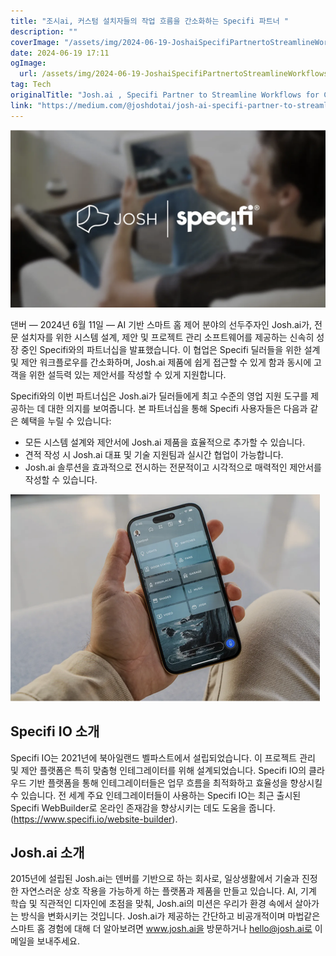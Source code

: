 ```yaml
---
title: "조시ai, 커스텀 설치자들의 작업 흐름을 간소화하는 Specifi 파트너 "
description: ""
coverImage: "/assets/img/2024-06-19-JoshaiSpecifiPartnertoStreamlineWorkflowsforCustomInstallers_0.png"
date: 2024-06-19 17:11
ogImage: 
  url: /assets/img/2024-06-19-JoshaiSpecifiPartnertoStreamlineWorkflowsforCustomInstallers_0.png
tag: Tech
originalTitle: "Josh.ai , Specifi Partner to Streamline Workflows for Custom Installers 📝"
link: "https://medium.com/@joshdotai/josh-ai-specifi-partner-to-streamline-workflows-for-custom-installers-0855a34f8e15"
---
```



<img src="/assets/img/2024-06-19-JoshaiSpecifiPartnertoStreamlineWorkflowsforCustomInstallers_0.png" />

댄버 — 2024년 6월 11일 — AI 기반 스마트 홈 제어 분야의 선두주자인 Josh.ai가, 전문 설치자를 위한 시스템 설계, 제안 및 프로젝트 관리 소프트웨어를 제공하는 신속히 성장 중인 Specifi와의 파트너십을 발표했습니다. 이 협업은 Specifi 딜러들을 위한 설계 및 제안 워크플로우를 간소화하며, Josh.ai 제품에 쉽게 접근할 수 있게 함과 동시에 고객을 위한 설득력 있는 제안서를 작성할 수 있게 지원합니다.

Specifi와의 이번 파트너십은 Josh.ai가 딜러들에게 최고 수준의 영업 지원 도구를 제공하는 데 대한 의지를 보여줍니다. 본 파트너십을 통해 Specifi 사용자들은 다음과 같은 혜택을 누릴 수 있습니다:

- 모든 시스템 설계와 제안서에 Josh.ai 제품을 효율적으로 추가할 수 있습니다.
- 견적 작성 시 Josh.ai 대표 및 기술 지원팀과 실시간 협업이 가능합니다.
- Josh.ai 솔루션을 효과적으로 전시하는 전문적이고 시각적으로 매력적인 제안서를 작성할 수 있습니다.

<div class="content-ad"></div>

<img src="/assets/img/2024-06-19-JoshaiSpecifiPartnertoStreamlineWorkflowsforCustomInstallers_1.png" />

## Specifi IO 소개

Specifi IO는 2021년에 북아일랜드 벨파스트에서 설립되었습니다. 이 프로젝트 관리 및 제안 플랫폼은 특히 맞춤형 인테그레이터를 위해 설계되었습니다. Specifi IO의 클라우드 기반 플랫폼을 통해 인테그레이터들은 업무 흐름을 최적화하고 효율성을 향상시킬 수 있습니다. 전 세계 주요 인테그레이터들이 사용하는 Specifi IO는 최근 출시된 Specifi WebBuilder로 온라인 존재감을 향상시키는 데도 도움을 줍니다. (https://www.specifi.io/website-builder).

## Josh.ai 소개

<div class="content-ad"></div>

2015년에 설립된 Josh.ai는 덴버를 기반으로 하는 회사로, 일상생활에서 기술과 진정한 자연스러운 상호 작용을 가능하게 하는 플랫폼과 제품을 만들고 있습니다. AI, 기계 학습 및 직관적인 디자인에 초점을 맞춰, Josh.ai의 미션은 우리가 환경 속에서 살아가는 방식을 변화시키는 것입니다. Josh.ai가 제공하는 간단하고 비공개적이며 마법같은 스마트 홈 경험에 대해 더 알아보려면 www.josh.ai을 방문하거나 hello@josh.ai로 이메일을 보내주세요.